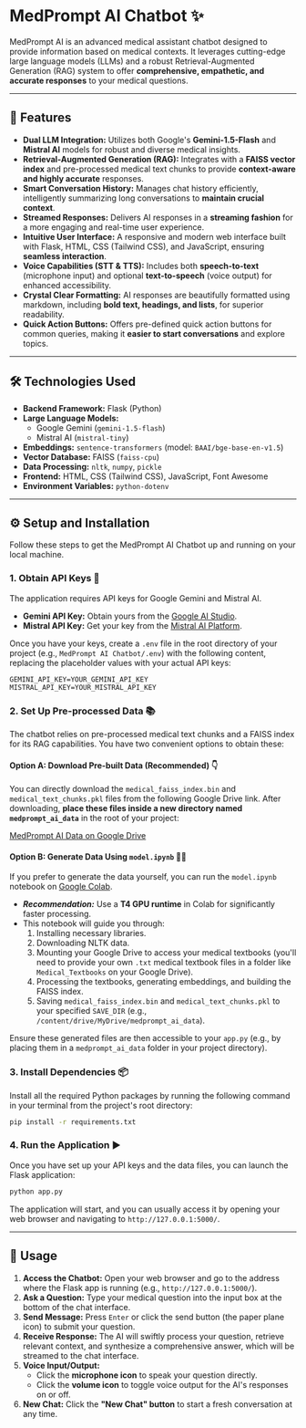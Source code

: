# MedPrompt AI Chatbot ✨

MedPrompt AI is an advanced medical assistant chatbot designed to provide information based on medical contexts. It leverages cutting-edge large language models (LLMs) and a robust Retrieval-Augmented Generation (RAG) system to offer **comprehensive, empathetic, and accurate responses** to your medical questions.

-----

## 🚀 Features

  * **Dual LLM Integration:** Utilizes both Google's **Gemini-1.5-Flash** and **Mistral AI** models for robust and diverse medical insights.
  * **Retrieval-Augmented Generation (RAG):** Integrates with a **FAISS vector index** and pre-processed medical text chunks to provide **context-aware and highly accurate** responses.
  * **Smart Conversation History:** Manages chat history efficiently, intelligently summarizing long conversations to **maintain crucial context**.
  * **Streamed Responses:** Delivers AI responses in a **streaming fashion** for a more engaging and real-time user experience.
  * **Intuitive User Interface:** A responsive and modern web interface built with Flask, HTML, CSS (Tailwind CSS), and JavaScript, ensuring **seamless interaction**.
  * **Voice Capabilities (STT & TTS):** Includes both **speech-to-text** (microphone input) and optional **text-to-speech** (voice output) for enhanced accessibility.
  * **Crystal Clear Formatting:** AI responses are beautifully formatted using markdown, including **bold text, headings, and lists**, for superior readability.
  * **Quick Action Buttons:** Offers pre-defined quick action buttons for common queries, making it **easier to start conversations** and explore topics.

-----

## 🛠️ Technologies Used

  * **Backend Framework:** Flask (Python)
  * **Large Language Models:**
      * Google Gemini (`gemini-1.5-flash`)
      * Mistral AI (`mistral-tiny`)
  * **Embeddings:** `sentence-transformers` (model: `BAAI/bge-base-en-v1.5`)
  * **Vector Database:** FAISS (`faiss-cpu`)
  * **Data Processing:** `nltk`, `numpy`, `pickle`
  * **Frontend:** HTML, CSS (Tailwind CSS), JavaScript, Font Awesome
  * **Environment Variables:** `python-dotenv`

-----

## ⚙️ Setup and Installation

Follow these steps to get the MedPrompt AI Chatbot up and running on your local machine.

### 1\. Obtain API Keys 🔑

The application requires API keys for Google Gemini and Mistral AI.

  * **Gemini API Key:** Obtain yours from the [Google AI Studio](https://ai.google.dev/).
  * **Mistral API Key:** Get your key from the [Mistral AI Platform](https://console.mistral.ai/).

Once you have your keys, create a `.env` file in the root directory of your project (e.g., `MedPrompt AI Chatbot/.env`) with the following content, replacing the placeholder values with your actual API keys:

```dotenv
GEMINI_API_KEY=YOUR_GEMINI_API_KEY
MISTRAL_API_KEY=YOUR_MISTRAL_API_KEY
```

### 2\. Set Up Pre-processed Data 📚

The chatbot relies on pre-processed medical text chunks and a FAISS index for its RAG capabilities. You have two convenient options to obtain these:

#### Option A: Download Pre-built Data (Recommended) 👇

You can directly download the `medical_faiss_index.bin` and `medical_text_chunks.pkl` files from the following Google Drive link. After downloading, **place these files inside a new directory named `medprompt_ai_data`** in the root of your project:

[MedPrompt AI Data on Google Drive](https://drive.google.com/drive/folders/1qzZlyx77mZ5Dq64Dwgz_7GUkgqQMsyg-?usp=drive_link)

#### Option B: Generate Data Using `model.ipynb` 🧑‍💻

If you prefer to generate the data yourself, you can run the `model.ipynb` notebook on [Google Colab](https://colab.research.google.com/).

  * ***Recommendation:*** Use a **T4 GPU runtime** in Colab for significantly faster processing.
  * This notebook will guide you through:
    1.  Installing necessary libraries.
    2.  Downloading NLTK data.
    3.  Mounting your Google Drive to access your medical textbooks (you'll need to provide your own `.txt` medical textbook files in a folder like `Medical_Textbooks` on your Google Drive).
    4.  Processing the textbooks, generating embeddings, and building the FAISS index.
    5.  Saving `medical_faiss_index.bin` and `medical_text_chunks.pkl` to your specified `SAVE_DIR` (e.g., `/content/drive/MyDrive/medprompt_ai_data`).

Ensure these generated files are then accessible to your `app.py` (e.g., by placing them in a `medprompt_ai_data` folder in your project directory).

### 3\. Install Dependencies 📦

Install all the required Python packages by running the following command in your terminal from the project's root directory:

```bash
pip install -r requirements.txt
```

### 4\. Run the Application ▶️

Once you have set up your API keys and the data files, you can launch the Flask application:

```bash
python app.py
```

The application will start, and you can usually access it by opening your web browser and navigating to `http://127.0.0.1:5000/`.

-----

## 💬 Usage

1.  **Access the Chatbot:** Open your web browser and go to the address where the Flask app is running (e.g., `http://127.0.0.1:5000/`).
2.  **Ask a Question:** Type your medical question into the input box at the bottom of the chat interface.
3.  **Send Message:** Press `Enter` or click the send button (the paper plane icon) to submit your question.
4.  **Receive Response:** The AI will swiftly process your question, retrieve relevant context, and synthesize a comprehensive answer, which will be streamed to the chat interface.
5.  **Voice Input/Output:**
      * Click the **microphone icon** to speak your question directly.
      * Click the **volume icon** to toggle voice output for the AI's responses on or off.
6.  **New Chat:** Click the **"New Chat" button** to start a fresh conversation at any time.
